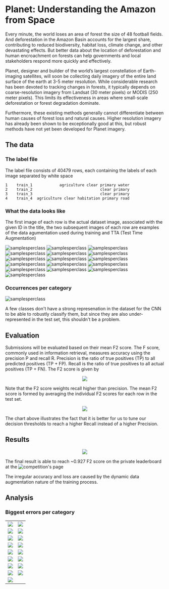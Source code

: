 # Planet: Understanding the Amazon from Space

Every minute, the world loses an area of forest the size of 48 football fields. And deforestation in the Amazon Basin accounts for the largest share, contributing to reduced biodiversity, habitat loss, climate change, and other devastating effects. But better data about the location of deforestation and human encroachment on forests can help governments and local stakeholders respond more quickly and effectively.

Planet, designer and builder of the world’s largest constellation of Earth-imaging satellites, will soon be collecting daily imagery of the entire land surface of the earth at 3-5 meter resolution. While considerable research has been devoted to tracking changes in forests, it typically depends on coarse-resolution imagery from Landsat (30 meter pixels) or MODIS (250 meter pixels). This limits its effectiveness in areas where small-scale deforestation or forest degradation dominate.

Furthermore, these existing methods generally cannot differentiate between human causes of forest loss and natural causes. Higher resolution imagery has already been shown to be exceptionally good at this, but robust methods have not yet been developed for Planet imagery. 

## The data

### The label file

The label file consists of 40479 rows, each containing the labels of each image separated by white space

```0    train_0                               haze primary
1    train_1            agriculture clear primary water
2    train_2                              clear primary
3    train_3                              clear primary
4    train_4  agriculture clear habitation primary road
```

### What the data looks like

The first image of each row is the actual dataset image, associated with the given ID in the title, the two subsequent images of each row are examples of the data agumentation used during training and TTA (Test Time Augmentation)

![samplesperclass](http://i.imgur.com/y7bCKgr.jpg)
![samplesperclass](http://i.imgur.com/ksSC6ja.jpg)
![samplesperclass](http://i.imgur.com/L1rRJrW.jpg)
![samplesperclass](http://i.imgur.com/zvbvIM5.jpg)
![samplesperclass](http://i.imgur.com/zSkydpk.jpg)
![samplesperclass](http://i.imgur.com/Un7VqAT.jpg)
![samplesperclass](http://i.imgur.com/8Niu45O.jpg)
![samplesperclass](http://i.imgur.com/uVx4XJW.jpg)
![samplesperclass](http://i.imgur.com/783oE6n.jpg)
![samplesperclass](http://i.imgur.com/J249CM2.jpg)
![samplesperclass](http://i.imgur.com/qfzOEmW.jpg)
![samplesperclass](http://i.imgur.com/oPfTSaO.jpg)
![samplesperclass](http://i.imgur.com/VpvCY68.jpg)
![samplesperclass](http://i.imgur.com/Y8DA1MK.jpg)
![samplesperclass](http://i.imgur.com/5QSMb1a.jpg)
![samplesperclass](http://i.imgur.com/atlZHdL.jpg)

### Occurrences per category

![samplesperclass](http://i.imgur.com/GiuDYx8.png)

A few classes don't have a strong represenation in the dataset for the CNN to be able to robustly classify them, but since they are also under-represented in the test set, this shouldn't be a problem.

## Evaluation

Submissions will be evaluated based on their mean F2 score. The F score, commonly used in information retrieval, measures accuracy using the precision P and recall R. Precision is the ratio of true positives (TP) to all predicted positives (TP + FP). Recall is the ratio of true positives to all actual positives (TP + FN). The F2 score is given by

<p align="center"> 
<img src="http://i.imgur.com/7DRo4Vw.jpg">
</p>

Note that the F2 score weights recall higher than precision. The mean F2 score is formed by averaging the individual F2 scores for each row in the test set.

<p align="center"> 
<img src="http://i.imgur.com/q0hfvRt.png">
</p>

The chart above illustrates the fact that it is better for us to tune our decision thresholds to reach a higher Recall instead of a higher Precision.

## Results

<p align="center"> 
<img src="http://i.imgur.com/epcSoEU.jpg">
</p>

The final result is able to reach ~0.927 F2 score on the private leaderboard at the ![competition's page](https://www.kaggle.com/c/planet-understanding-the-amazon-from-space)

The irregular accuracy and loss are caused by the dynamic data augmentation nature of the training process.

## Analysis

### Biggest errors per category

 <table align="center"> 
  <tr>
    <td>
      <img src="http://i.imgur.com/MXj7IhH.jpg">
    </td>
    <td>
      <img src="http://i.imgur.com/9ORmti5.jpg">
    </td>
  </tr>
  <tr>
    <td>
      <img src="http://i.imgur.com/RbDhGzj.jpg">
    </td>
    <td>
      <img src="http://i.imgur.com/ffgwIdC.jpg">
    </td>
  </tr>
  <tr>
    <td>
      <img src="http://i.imgur.com/tWJvsU9.jpg">
    </td>
    <td>
      <img src="http://i.imgur.com/quVENSr.jpg">
    </td>
  </tr>
  <tr>
    <td>
      <img src="http://i.imgur.com/zZbfr2F.jpg">
    </td>
    <td>
      <img src="http://i.imgur.com/5O3lorP.jpg">
    </td>
  </tr>
  <tr>
    <td>
      <img src="http://i.imgur.com/KOSnlWk.jpg">
    </td>
    <td>
      <img src="http://i.imgur.com/uKZ6eBW.jpg">
    </td>
  </tr>
  <tr>
    <td>
      <img src="http://i.imgur.com/p3T8muz.jpg">
    </td>
    <td>
      <img src="http://i.imgur.com/MmCBzxw.jpg">
    </td>
  </tr>
  <tr>
    <td>
      <img src="http://i.imgur.com/MmCBzxw.jpg">
    </td>
    <td>
      <img src="http://i.imgur.com/WLCx3rp.jpg">
    </td>
  </tr>
  <tr>
    <td>
      <img src="http://i.imgur.com/NSa3KWL.jpg">
    </td>
    <td>
      <img src="http://i.imgur.com/phpBl7B.jpg">
    </td>
  </tr>
  <tr>
    <td>
      <img src="http://i.imgur.com/LxeiWU7.jpg">
    </td>
  </tr>
</table> 
